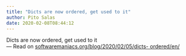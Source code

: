 ```yaml
---
title: "Dicts are now ordered, get used to it"
author: Pito Salas
date: 2020-02-08T08:44:12
---
```




Dicts are now ordered, get used to it  
— Read on [softwaremaniacs.org/blog/2020/02/05/dicts-
ordered/en/](<https://softwaremaniacs.org/blog/2020/02/05/dicts-ordered/en/>)


